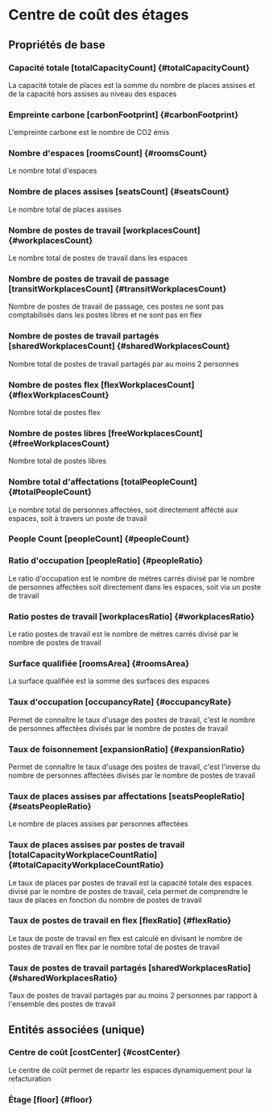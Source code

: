 # Centre de coût des étages
<!--- THIS FILE IS GENERATED PLEASE DO NOT EDIT IT DIRECTLY --->



## Propriétés de base

### Capacité totale [totalCapacityCount] {#totalCapacityCount}
        
La capacité totale de places est la somme du nombre de places assises et de la capacité hors assises au niveau des espaces
### Empreinte carbone [carbonFootprint] {#carbonFootprint}
        
L'empreinte carbone est le nombre de CO2 émis
### Nombre d'espaces [roomsCount] {#roomsCount}
        
Le nombre total d'espaces
### Nombre de places assises [seatsCount] {#seatsCount}
        
Le nombre total de places assises
### Nombre de postes de travail [workplacesCount] {#workplacesCount}
        
Le nombre total de postes de travail dans les espaces
### Nombre de postes de travail de passage [transitWorkplacesCount] {#transitWorkplacesCount}
        
Nombre de postes de travail de passage, ces postes ne sont pas comptabilisés dans les postes libres et ne sont pas en flex
### Nombre de postes de travail partagés [sharedWorkplacesCount] {#sharedWorkplacesCount}
        
Nombre total de postes de travail partagés par au moins 2 personnes
### Nombre de postes flex [flexWorkplacesCount] {#flexWorkplacesCount}
        
Nombre total de postes flex
### Nombre de postes libres [freeWorkplacesCount] {#freeWorkplacesCount}
        
Nombre total de postes libres
### Nombre total d'affectations [totalPeopleCount] {#totalPeopleCount}
        
Le nombre total de personnes affectées, soit directement affécté aux espaces, soit à travers un poste de travail
### People Count [peopleCount] {#peopleCount}
        

### Ratio d'occupation [peopleRatio] {#peopleRatio}
        
Le ratio d'occupation est le nombre de métres carrés divisé par le nombre de personnes affectées soit directement dans les espaces, soit via un poste de travail
### Ratio postes de travail [workplacesRatio] {#workplacesRatio}
        
Le ratio postes de travail est le nombre de métres carrés divisé par le nombre de postes de travail
### Surface qualifiée [roomsArea] {#roomsArea}
        
La surface qualifiée est la somme des surfaces des espaces
### Taux d'occupation [occupancyRate] {#occupancyRate}
        
Permet de connaître le taux d'usage des postes de travail, c'est le nombre de personnes affectées divisés par le nombre de postes de travail
### Taux de foisonnement [expansionRatio] {#expansionRatio}
        
Permet de connaître le taux d'usage des postes de travail, c'est l'inverse du nombre de personnes affectées divisés par le nombre de postes de travail
### Taux de places assises par affectations [seatsPeopleRatio] {#seatsPeopleRatio}
        
Le nombre de places assises par personnes affectées
### Taux de places assises par postes de travail [totalCapacityWorkplaceCountRatio] {#totalCapacityWorkplaceCountRatio}
        
Le taux de places par postes de travail est la capacité totale des espaces divisé par le nombre de postes de travail, cela permet de comprendre le taux de places en fonction du nombre de postes de travail
### Taux de postes de travail en flex [flexRatio] {#flexRatio}
        
Le taux de poste de travail en flex est calculé en divisant le nombre de postes de travail en flex par le nombre total de postes de travail
### Taux de postes de travail partagés [sharedWorkplacesRatio] {#sharedWorkplacesRatio}
        
Taux de postes de travail partagés par au moins 2 personnes par rapport à l'ensemble des postes de travail

## Entités associées (unique)

### Centre de coût [costCenter] {#costCenter}
        
Le centre de coût permet de repartir les espaces dynamiquement pour la refacturation
### Étage [floor] {#floor}
        





